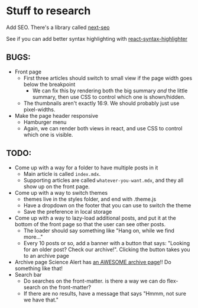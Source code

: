 # Stuff to research

Add SEO. There's a library called [next-seo](https://www.npmjs.com/package/next-seo)

See if you can add better syntax highlighting with [react-syntax-highlighter](https://github.com/react-syntax-highlighter/react-syntax-highlighter)

## BUGS:

- Front page
  - First three articles should switch to small view if the page width goes below the breakpoint
    - We can fix this by rendering both the big summary _and_ the little summary, then use CSS to control which one is shown/hidden.
  - The thumbnails aren't exactly 16:9. We should probably just use pixel-widths.
- Make the page header responsive
  - Hamburger menu
  - Again, we can render both views in react, and use CSS to control which one is visible.

## TODO:

- Come up with a way for a folder to have multiple posts in it
  - Main article is called `index.mdx`.
  - Supporting articles are called `whatever-you-want.mdx`, and they all show up on the front page.
- Come up with a way to switch themes
  - themes live in the styles folder, and end with .theme.js
  - Have a dropdown on the footer that you can use to switch the theme
  - Save the preference in local storage
- Come up with a way to lazy-load additional posts, and put it at the bottom of the front page so that the user can see other posts.
  - The loader should say something like "Hang on, while we find more..."
  - Every 10 posts or so, add a banner with a button that says: "Looking for an older post? Check our archive!". Clicking the button takes you to an archive page
- Archive page
  Science Alert has [an AWESOME archive page](https://www.sciencealert.com/archive)!! Do something like that!
- Search bar
  - Do searches on the front-matter. is there a way we can do flex-search on the front-matter?
  - If there are no results, have a message that says "Hmmm, not sure we have that."
